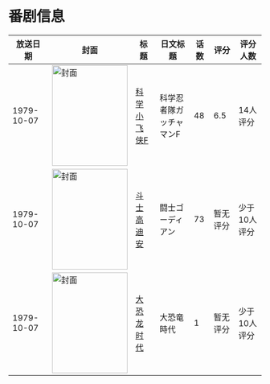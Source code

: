 # 番剧信息

|放送日期|封面|标题|日文标题|话数|评分|评分人数|
|---|---|---|---|---|---|---|
|1979-10-07|<img src="//lain.bgm.tv/pic/cover/c/07/32/61601_0FSSp.jpg" alt="封面" style="width:150px;height:200px;object-fit:cover;">|[科学小飞侠F](https://bangumi.tv/subject/61601)|科学忍者隊ガッチャマンF|48|6.5|14人评分|
|1979-10-07|<img src="//lain.bgm.tv/pic/cover/c/cf/65/37293_fI9Yc.jpg" alt="封面" style="width:150px;height:200px;object-fit:cover;">|[斗士高迪安](https://bangumi.tv/subject/37293)|闘士ゴーディアン|73|暂无评分|少于10人评分|
|1979-10-07|<img src="//lain.bgm.tv/pic/cover/c/be/3f/220017_B77pn.jpg" alt="封面" style="width:150px;height:200px;object-fit:cover;">|[大恐龙时代](https://bangumi.tv/subject/220017)|大恐竜時代|1|暂无评分|少于10人评分|

